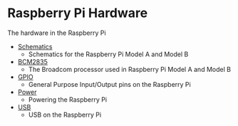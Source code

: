# Raspberry Pi Hardware

The hardware in the Raspberry Pi

- [Schematics](schematics.md)
    - Schematics for the Raspberry Pi Model A and Model B
- [BCM2835](bcm2835.md)
    - The Broadcom processor used in Raspberry Pi Model A and Model B
- [GPIO](gpio.md)
    - General Purpose Input/Output pins on the Raspberry Pi
- [Power](power.md)
    - Powering the Raspberry Pi
- [USB](usb.md)
    - USB on the Raspberry Pi
